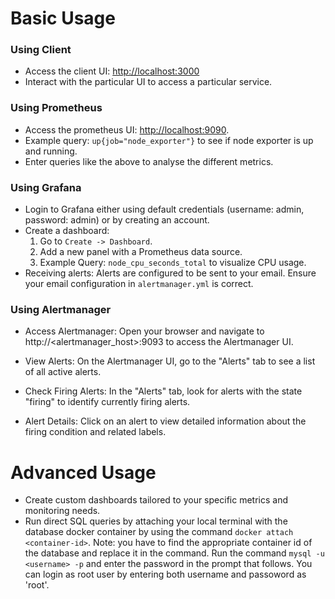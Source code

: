 # Basic Usage

### Using Client
* Access the client UI: [http://localhost:3000](http://localhost:3000)
* Interact with the particular UI to access a particular service.

### Using Prometheus
* Access the prometheus UI: [http://localhost:9090](http://localhost:9090).
* Example query: `up{job="node_exporter"}` to see if node exporter is up and running.
* Enter queries like the above to analyse the different metrics.

### Using Grafana
* Login to Grafana either using default credentials (username: admin, password: admin) or by creating an account.
* Create a dashboard:
    1. Go to `Create -> Dashboard`.
    2. Add a new panel with a Prometheus data source.
    3. Example Query: `node_cpu_seconds_total` to visualize CPU usage.
* Receiving alerts: Alerts are configured to be sent to your email. Ensure your email configuration in `alertmanager.yml` is correct.

### Using Alertmanager
* Access Alertmanager: Open your browser and navigate to http://<alertmanager_host>:9093 to access the Alertmanager UI.

* View Alerts: On the Alertmanager UI, go to the "Alerts" tab to see a list of all active alerts.

* Check Firing Alerts: In the "Alerts" tab, look for alerts with the state "firing" to identify currently firing alerts.

* Alert Details: Click on an alert to view detailed information about the firing condition and related labels.

# Advanced Usage
* Create custom dashboards tailored to your specific metrics and monitoring needs.
* Run direct SQL queries by attaching your local terminal with the database docker container by using the command `docker attach <container-id>`.
Note: you have to find the appropriate container id of the database and replace it in the command.
Run the command `mysql -u <username> -p` and enter the password in the prompt that follows. You can login as root user by entering both username and passoword as 'root'.